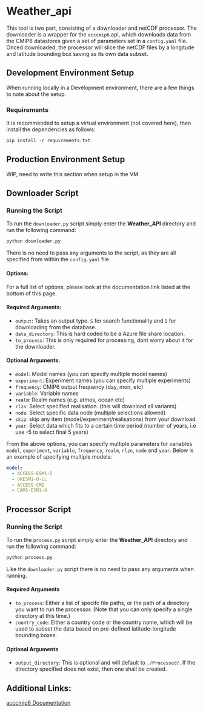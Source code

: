 # Weather_api

This tool is two part, consisting of a downloader and netCDF processor. The downloader is a wrapper for the `acccmip6` api, which downloads data from the CMIP6 datastores given a set of parameters set in a `config.yaml` file. Onced downloaded, the processor will slice the netCDF files by a longitude and latitude bounding box saving as its own data subset.

## Development Environment Setup
When running locally in a Development environment, there are a few things to note about the setup.

### Requirements
It is recommended to setup a virtual environment (not covered here), then install the dependencies as follows:
```python
pip install -r requirements.txt
```

## Production Environment Setup
WIP, need to write this section when setup in the VM


## Downloader Script

### Running the Script
To run the `downloader.py` script simply enter the **Weather_API** directory and run the following command:
```python
python downloader.py
```

There is no need to pass any arguments to the script, as they are all specified from within the `config.yaml` file.

#### Options:
For a full list of options, please look at the documentation link listed at the bottom of this page.

#### Required Arguments:
* `output`: Takes an output type. `S` for search functionality and `D` for downloading from the database.
* `data_directory`: This is hard coded to be a Azure file share location.
* `to_process`: This is only required for processing, dont worry about it for the downloader.

#### Optional Arguments:
* `model`: Model names (you can specify multiple model names)
* `experiment`: Experiment names (you can specify multiple experiments)
* `frequency`: CMIP6 output frequency (day, mon, etc)
* `variable`: Variable names
* `realm`: Realm names (e.g. atmos, ocean etc)
* `rlzn`: Select specified realisation. (this will download all variants)
* `node`: Select specific data node (multiple selections allowed)
* `skip`: skip any item (model/experiment/realisations) from your download.
* `year`: Select data which fits to a certain time period (number of years, i.e use -5 to select final 5 years)

From the above options, you can specify multiple parameters for variables `model`, `experiment`, `variable`, `frequency`, `realm`, `rlzn`, `node` and `year`. Below is an example of specifying multiple models:

```yaml
model: 
  - ACCESS-ESM1-5
  - UKESM1-0-LL
  - ACCESS-CM2 
  - CAMS-ESM1-0 
```

## Processor Script

### Running the Script
To run the `process.py` script simply enter the **Weather_API** directory and run the following command:
```python
python process.py
```

Like the `downloader.py` script there is no need to pass any arguments when running.

#### Required Arguments
* `to_process`: Either a list of specifc file paths, or the path of a directory you want to run the processor. (Note that you can only specify a single directory at this time.)
* `country_code`: Either a country code or the country name, which will be used to subset the data based on pre-defined latitude-longitude bounding boxes.

#### Optional Arguments
* `output_directory`: This is optional and will default to `./Processed/`. If the directory specified does not exist, then one shall be created.

## Additional Links:
[acccmip6 Documentation](https://acccmip6.readthedocs.io/en/latest/index.html)